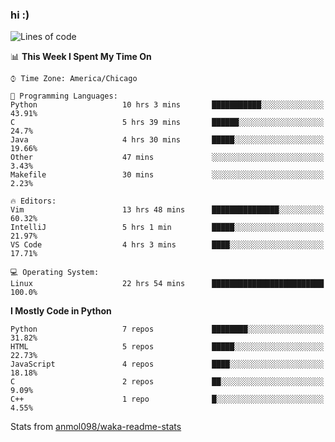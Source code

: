 ### hi :)

<!--START_SECTION:waka-->
![Lines of code](https://img.shields.io/badge/From%20Hello%20World%20I%27ve%20Written-786341%20lines%20of%20code-blue)

📊 **This Week I Spent My Time On** 

```text
⌚︎ Time Zone: America/Chicago

💬 Programming Languages: 
Python                   10 hrs 3 mins       ███████████░░░░░░░░░░░░░░   43.91% 
C                        5 hrs 39 mins       ██████░░░░░░░░░░░░░░░░░░░   24.7% 
Java                     4 hrs 30 mins       █████░░░░░░░░░░░░░░░░░░░░   19.66% 
Other                    47 mins             ░░░░░░░░░░░░░░░░░░░░░░░░░   3.43% 
Makefile                 30 mins             ░░░░░░░░░░░░░░░░░░░░░░░░░   2.23%

🔥 Editors: 
Vim                      13 hrs 48 mins      ███████████████░░░░░░░░░░   60.32% 
IntelliJ                 5 hrs 1 min         █████░░░░░░░░░░░░░░░░░░░░   21.97% 
VS Code                  4 hrs 3 mins        ████░░░░░░░░░░░░░░░░░░░░░   17.71%

💻 Operating System: 
Linux                    22 hrs 54 mins      █████████████████████████   100.0%

```

**I Mostly Code in Python** 

```text
Python                   7 repos             ████████░░░░░░░░░░░░░░░░░   31.82% 
HTML                     5 repos             █████░░░░░░░░░░░░░░░░░░░░   22.73% 
JavaScript               4 repos             ████░░░░░░░░░░░░░░░░░░░░░   18.18% 
C                        2 repos             ██░░░░░░░░░░░░░░░░░░░░░░░   9.09% 
C++                      1 repo              █░░░░░░░░░░░░░░░░░░░░░░░░   4.55%

```



<!--END_SECTION:waka-->

Stats from [anmol098/waka-readme-stats](https://github.com/anmol098/waka-readme-stats)